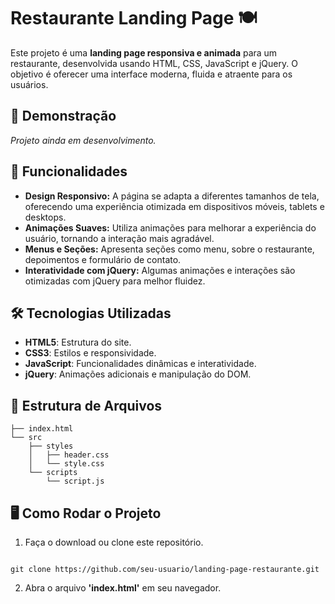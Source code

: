 # Restaurante Landing Page 🍽️

Este projeto é uma **landing page responsiva e animada** para um restaurante, desenvolvida usando HTML, CSS, JavaScript e jQuery. O objetivo é oferecer uma interface moderna, fluida e atraente para os usuários.

## 📸 Demonstração

_Projeto ainda em desenvolvimento._

## 🚀 Funcionalidades

- **Design Responsivo:** A página se adapta a diferentes tamanhos de tela, oferecendo uma experiência otimizada em dispositivos móveis, tablets e desktops.
- **Animações Suaves:** Utiliza animações para melhorar a experiência do usuário, tornando a interação mais agradável.
- **Menus e Seções:** Apresenta seções como menu, sobre o restaurante, depoimentos e formulário de contato.
- **Interatividade com jQuery:** Algumas animações e interações são otimizadas com jQuery para melhor fluidez.

## 🛠️ Tecnologias Utilizadas

- **HTML5**: Estrutura do site.
- **CSS3**: Estilos e responsividade.
- **JavaScript**: Funcionalidades dinâmicas e interatividade.
- **jQuery**: Animações adicionais e manipulação do DOM.

## 📂 Estrutura de Arquivos

```
├── index.html
└── src
    ├── styles
    │   ├── header.css
    │   └── style.css
    └── scripts
        └── script.js
```

## 🖥️ Como Rodar o Projeto

1. Faça o download ou clone este repositório.

```

git clone https://github.com/seu-usuario/landing-page-restaurante.git

```

2. Abra o arquivo **'index.html'** em seu navegador.

<!--
## 📄 Licença

Este projeto está sob a licença MIT. Consulte o arquivo [LICENSE](https://choosealicense.com/licenses/mit/) para mais informações.
-->
